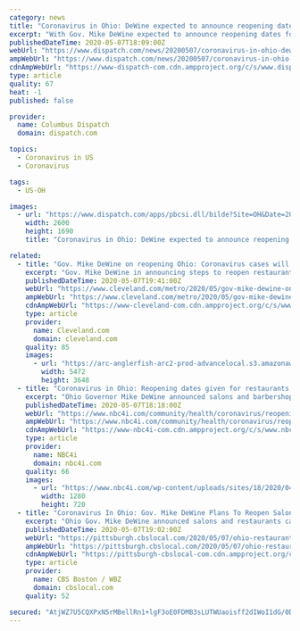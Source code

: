 ```yaml
---
category: news
title: "Coronavirus in Ohio: DeWine expected to announce reopening dates for closed businesses"
excerpt: "With Gov. Mike DeWine expected to announce reopening dates for dine-in restaurants, bars and other shuttered businesses, Ohio recorded 555 new coronavirus"
publishedDateTime: 2020-05-07T18:09:00Z
webUrl: "https://www.dispatch.com/news/20200507/coronavirus-in-ohio-dewine-expected-to-announce-reopening-dates-for-closed-businesses"
ampWebUrl: "https://www.dispatch.com/news/20200507/coronavirus-in-ohio-dewine-expected-to-announce-reopening-dates-for-closed-businesses?template=ampart"
cdnAmpWebUrl: "https://www-dispatch-com.cdn.ampproject.org/c/s/www.dispatch.com/news/20200507/coronavirus-in-ohio-dewine-expected-to-announce-reopening-dates-for-closed-businesses?template=ampart"
type: article
quality: 67
heat: -1
published: false

provider:
  name: Columbus Dispatch
  domain: dispatch.com

topics:
  - Coronavirus in US
  - Coronavirus

tags:
  - US-OH

images:
  - url: "https://www.dispatch.com/apps/pbcsi.dll/bilde?Site=OH&Date=20200507&Category=NEWS&ArtNo=200509052&Ref=AR"
    width: 2600
    height: 1690
    title: "Coronavirus in Ohio: DeWine expected to announce reopening dates for closed businesses"

related:
  - title: "Gov. Mike DeWine on reopening Ohio: Coronavirus cases will increase"
    excerpt: "Gov. Mike DeWine in announcing steps to reopen restaurants, bars and salons urged Ohioans to accept a new normal due to coronavirus."
    publishedDateTime: 2020-05-07T19:41:00Z
    webUrl: "https://www.cleveland.com/metro/2020/05/gov-mike-dewine-on-reopening-ohio-coronavirus-cases-will-increase.html"
    ampWebUrl: "https://www.cleveland.com/metro/2020/05/gov-mike-dewine-on-reopening-ohio-coronavirus-cases-will-increase.html?outputType=amp"
    cdnAmpWebUrl: "https://www-cleveland-com.cdn.ampproject.org/c/s/www.cleveland.com/metro/2020/05/gov-mike-dewine-on-reopening-ohio-coronavirus-cases-will-increase.html?outputType=amp"
    type: article
    provider:
      name: Cleveland.com
      domain: cleveland.com
    quality: 85
    images:
      - url: "https://arc-anglerfish-arc2-prod-advancelocal.s3.amazonaws.com/public/P4R7CCUJ5JD2PIZNMLCNTLL74M.jpg"
        width: 5472
        height: 3648
  - title: "Coronavirus in Ohio: Reopening dates given for restaurants, bars, barbershops and salons"
    excerpt: "Ohio Governor Mike DeWine announced salons and barbershops can reopen May 15. DeWine added restaurants and bars can reopen for outside dining on May 15 and inside dining on May"
    publishedDateTime: 2020-05-07T18:18:00Z
    webUrl: "https://www.nbc4i.com/community/health/coronavirus/reopening-dates-given-for-restaurants-bars-barbershops-and-salons/"
    ampWebUrl: "https://www.nbc4i.com/community/health/coronavirus/reopening-dates-given-for-restaurants-bars-barbershops-and-salons/amp/"
    cdnAmpWebUrl: "https://www-nbc4i-com.cdn.ampproject.org/c/s/www.nbc4i.com/community/health/coronavirus/reopening-dates-given-for-restaurants-bars-barbershops-and-salons/amp/"
    type: article
    provider:
      name: NBC4i
      domain: nbc4i.com
    quality: 66
    images:
      - url: "https://www.nbc4i.com/wp-content/uploads/sites/18/2020/04/dewine4-14.jpg?w=1280&h=720&crop=1"
        width: 1280
        height: 720
  - title: "Coronavirus In Ohio: Gov. Mike DeWine Plans To Reopen Salons And Restaurants"
    excerpt: "Ohio Gov. Mike DeWine announced salons and restaurants can begin reopening on May 15. Restaurants can open outdoor dining on May 15, followed by the restart of dine-in services May 21, the Ohio governor announced Thursday."
    publishedDateTime: 2020-05-07T19:02:00Z
    webUrl: "https://pittsburgh.cbslocal.com/2020/05/07/ohio-restaurants-and-salons-reopen-coronavirus/"
    ampWebUrl: "https://pittsburgh.cbslocal.com/2020/05/07/ohio-restaurants-and-salons-reopen-coronavirus/amp/"
    cdnAmpWebUrl: "https://pittsburgh-cbslocal-com.cdn.ampproject.org/c/s/pittsburgh.cbslocal.com/2020/05/07/ohio-restaurants-and-salons-reopen-coronavirus/amp/"
    type: article
    provider:
      name: CBS Boston / WBZ
      domain: cbslocal.com
    quality: 52

secured: "AtjWZ7U5CQXPxN5rMBellRn1+lgF3oE0FDMB3sLUTWUaoisff2dIWoI1dG/0D7UpxkVFMYWNNmgfNMnaHmCxSeDGDzMqinXdzFJGg+zixv0c1rguLenr8swm7bYsfm+rk8xi0xYPADvgwwHSBQz9istU035+sZJ11uKMzZlLmjE5MhFPwb95a8UsjGQOPdc2Pr+qB8cg04jrF2Od61mR1uRzYV8H+3QKXGqipx0BbkCdRSrgqokCF2D8uDWtNR29qubPzCD/h5siG+4p2s565YOUVj1rv4oNT80aewaf8dFEuUUQ1kkHdgA0Vu3NBSXubpGh9sAwzjLXIr39aJByhasx5bdIQ1EkbncxTY15eEZNwVmI1sM+ES+Mle2Qiuxpay0Vh82x4wuyz/CsNkMK9U6fcudWQ3ijzfaGyVNPInzMcR1oJBptMvDSYlfElDl+a7Ltuv8HOtg7B/FhhdHsyD+W8KS1L1Ab0CSb61u32E0=;tN4ZEKWosCeE5QP2xODqyw=="
---
```


